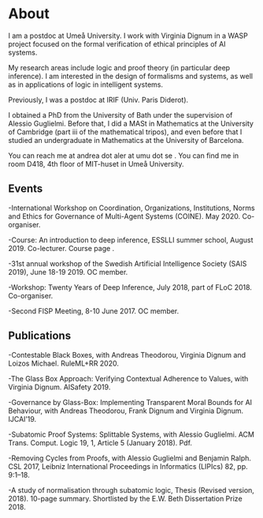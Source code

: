 # About

I am a postdoc at Umeå University. I work with Virginia Dignum in a WASP project focused on the formal verification of ethical principles of AI systems.

My research areas include logic and proof theory (in particular deep inference). I am interested  in the design of formalisms and systems, as well as in applications of logic in intelligent systems.

Previously, I was a postdoc at IRIF (Univ. Paris Diderot).

I obtained a PhD from the University of Bath under the supervision of Alessio Guglielmi. Before that, I did a MASt in Mathematics at the University of Cambridge (part iii of the mathematical tripos), and even before that I studied an undergraduate in Mathematics at the University of Barcelona.

You can reach me at andrea dot aler at umu dot se . You can find me in room D418, 4th floor of MIT-huset in Umeå University.

## Events

-International Workshop on Coordination, Organizations, Institutions, Norms and Ethics for Governance of Multi-Agent Systems (COINE).  May 2020. Co-organiser.

-Course: An introduction to deep inference, ESSLLI summer school, August 2019. Co-lecturer. Course page .
 
-31st annual workshop of the Swedish Artificial Intelligence Society (SAIS 2019), June 18-19 2019. OC member.

-Workshop: Twenty Years of Deep Inference, July 2018, part of FLoC 2018. Co-organiser.

-Second FISP Meeting, 8-10 June 2017. OC member.

## Publications

-Contestable Black Boxes, with Andreas Theodorou, Virginia Dignum and Loizos Michael. RuleML+RR 2020.

-The Glass Box Approach: Verifying Contextual Adherence to Values, with Virginia Dignum. AISafety 2019.

-Governance by Glass-Box: Implementing Transparent Moral Bounds for AI Behaviour, with Andreas Theodorou, Frank Dignum and Virginia Dignum. IJCAI’19.

-Subatomic Proof Systems: Splittable Systems, with Alessio Guglielmi. ACM Trans. Comput. Logic 19, 1, Article 5 (January 2018). Pdf.

-Removing Cycles from Proofs, with Alessio Guglielmi and Benjamin Ralph.  CSL 2017, Leibniz International Proceedings in Informatics (LIPIcs) 82, pp. 9:1–18.

-A study of normalisation through subatomic logic, Thesis (Revised version, 2018). 10-page summary. Shortlisted by the E.W. Beth Dissertation Prize 2018.
